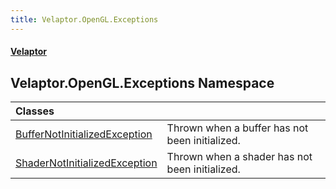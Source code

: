 ```yaml
---
title: Velaptor.OpenGL.Exceptions
---
```


#### [Velaptor](Namespaces.md 'Velaptor Namespaces')

## Velaptor.OpenGL.Exceptions Namespace

| Classes | |
| :--- | :--- |
| [BufferNotInitializedException](Velaptor.OpenGL.Exceptions.BufferNotInitializedException.md 'Velaptor.OpenGL.Exceptions.BufferNotInitializedException') | Thrown when a buffer has not been initialized. |
| [ShaderNotInitializedException](Velaptor.OpenGL.Exceptions.ShaderNotInitializedException.md 'Velaptor.OpenGL.Exceptions.ShaderNotInitializedException') | Thrown when a shader has not been initialized. |
